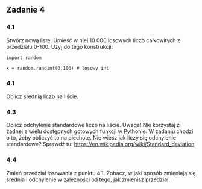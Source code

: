 ## Zadanie 4

### 4.1 

Stwórz nową listę. Umieść w niej 10 000 losowych liczb całkowitych z przedziału 0-100. Użyj do tego konstrukcji:

```{python}
import random

x = random.randint(0,100) # losowy int
```

### 4.1

Oblicz średnią liczb na liście.


### 4.3

Oblicz odchylenie standardowe liczb na liście. Uwaga! Nie korzystaj z żadnej z wielu dostępnych gotowych funkcji w Pythonie. W zadaniu chodzi o to, żeby obliczyć to na piechotę. Nie wiesz jak liczy się odchylenie standardowe? Sprawdź tu: <https://en.wikipedia.org/wiki/Standard_deviation>.


### 4.4

Zmień przedział losowania z punktu 4.1. Zobacz, w jaki sposób zmieniają się średnia i odchylenie w zależności od tego, jak zmienisz przedział.
